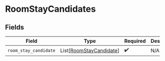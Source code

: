 # RoomStayCandidates


## Fields

| Field                                                               | Type                                                                | Required                                                            | Description                                                         |
| ------------------------------------------------------------------- | ------------------------------------------------------------------- | ------------------------------------------------------------------- | ------------------------------------------------------------------- |
| `room_stay_candidate`                                               | List[[RoomStayCandidate](../../models/shared/roomstaycandidate.md)] | :heavy_check_mark:                                                  | N/A                                                                 |